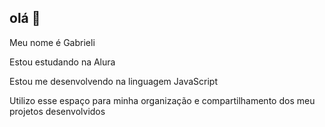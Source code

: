 ## olá 👋

Meu nome é Gabrieli

Estou estudando na Alura

Estou me desenvolvendo na linguagem JavaScript

Utilizo esse espaço para minha organização e compartilhamento dos meu projetos desenvolvidos
